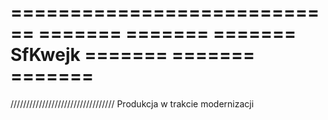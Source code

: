============================
=======              =======
=======    SfKwejk   =======
=======              =======
============================

/////////////////////////////////
Produkcja w trakcie modernizacji